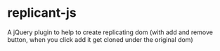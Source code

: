 # replicant-js
A jQuery plugin to help to create replicating dom (with add and remove button, when you click add it get cloned under the original dom)
